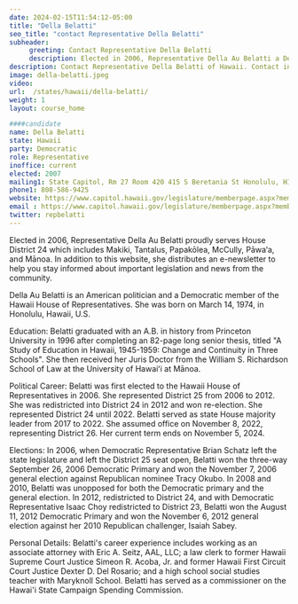 ```yaml
---
date: 2024-02-15T11:54:12-05:00
title: "Della Belatti"
seo_title: "contact Representative Della Belatti"
subheader:
     greeting: Contact Representative Della Belatti
     description: Elected in 2006, Representative Della Au Belatti a Democratic member of the Hawaii House of Representatives proudly serves House District 24 which includes Makiki, Tantalus, Papakōlea, McCully, Pāwa‘a, and Mānoa.
description: Contact Representative Della Belatti of Hawaii. Contact information for Della Belatti includes email address, phone number, and mailing address.
image: della-belatti.jpeg
video:
url:  /states/hawaii/della-belatti/
weight: 1
layout: course_home

####candidate
name: Della Belatti
state: Hawaii
party: Democratic
role: Representative
inoffice: current
elected: 2007
mailing1: State Capitol, Rm 27 Room 420 415 S Beretania St Honolulu, HI 96813
phone1: 808-586-9425
website: https://www.capitol.hawaii.gov/legislature/memberpage.aspx?member=7&year=2024/
email : https://www.capitol.hawaii.gov/legislature/memberpage.aspx?member=7&year=2024/
twitter: repbelatti
---
```


Elected in 2006, Representative Della Au Belatti proudly serves House District 24 which includes Makiki, Tantalus, Papakōlea, McCully, Pāwa‘a, and Mānoa. In addition to this website, she distributes an e-newsletter to help you stay informed about important legislation and news from the community.

Della Au Belatti is an American politician and a Democratic member of the Hawaii House of Representatives. She was born on March 14, 1974, in Honolulu, Hawaii, U.S.

Education:
Belatti graduated with an A.B. in history from Princeton University in 1996 after completing an 82-page long senior thesis, titled "A Study of Education in Hawaii, 1945-1959: Change and Continuity in Three Schools". She then received her Juris Doctor from the William S. Richardson School of Law at the University of Hawaiʻi at Mānoa.

Political Career:
Belatti was first elected to the Hawaii House of Representatives in 2006. She represented District 25 from 2006 to 2012. She was redistricted into District 24 in 2012 and won re-election. She represented District 24 until 2022. Belatti served as state House majority leader from 2017 to 2022. She assumed office on November 8, 2022, representing District 26. Her current term ends on November 5, 2024.

Elections:
In 2006, when Democratic Representative Brian Schatz left the state legislature and left the District 25 seat open, Belatti won the three-way September 26, 2006 Democratic Primary and won the November 7, 2006 general election against Republican nominee Tracy Okubo. In 2008 and 2010, Belatti was unopposed for both the Democratic primary and the general election. In 2012, redistricted to District 24, and with Democratic Representative Isaac Choy redistricted to District 23, Belatti won the August 11, 2012 Democratic Primary and won the November 6, 2012 general election against her 2010 Republican challenger, Isaiah Sabey.

Personal Details:
Belatti's career experience includes working as an associate attorney with Eric A. Seitz, AAL, LLC; a law clerk to former Hawaii Supreme Court Justice Simeon R. Acoba, Jr. and former Hawaii First Circuit Court Justice Dexter D. Del Rosario; and a high school social studies teacher with Maryknoll School. Belatti has served as a commissioner on the Hawai'i State Campaign Spending Commission.

